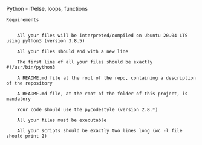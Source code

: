 

Python - if/else, loops, functions


	Requirements


		All your files will be interpreted/compiled on Ubuntu 20.04 LTS using python3 (version 3.8.5)

		All your files should end with a new line

		The first line of all your files should be exactly #!/usr/bin/python3

		A README.md file at the root of the repo, containing a description of the repository

		A README.md file, at the root of the folder of this project, is mandatory

		Your code should use the pycodestyle (version 2.8.*)

		All your files must be executable

		All your scripts should be exactly two lines long (wc -l file should print 2)

